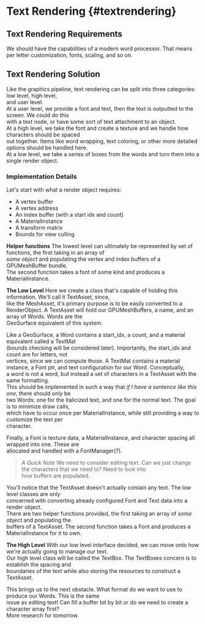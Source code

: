 # Text Rendering {#textrendering}

## Text Rendering Requirements
We should have the capabilities of a modern word processor. That means per letter customization, fonts, scaling, and so on.

## Text Rendering Solution
Like the graphics pipeline, text rendering can be split into three categories: low level, high level,  
and user level.  
At a user level, we provide a font and text, then the text is outputted to the screen. We could do this  
with a text node, or have some sort of text attachment to an object.  
At a high level, we take the font and create a texture and we handle how characters should be spaced  
out together. Items like word wrapping, text coloring, or other more detailed options should be handled here.  
At a low level, we take a series of boxes from the words and turn them into a single render object.  

### Implementation Details
Let's start with what a render object requires:
- A vertex buffer
- A vertex address
- An index buffer (with a start idx and count)
- A MaterialInstance
- A transform matrix
- Bounds for view culling

**Helper functions**
The lowest level can ultimately be represented by set of functions, the first taking in an array of  
*some object* and populating the vertex and index buffers of a GPUMeshBuffer bundle.  
The second function takes a font of some kind and produces a MaterialInstance.  

**The Low Level**
Here we create a class that's capable of holding this information. We'll call it TextAsset, since,  
like the MeshAsset, it's primary purpose is to be easily converted to a RenderObject.
A TextAsset will hold our GPUMeshBuffers, a name, and an array of Words. Words are the  
GeoSurface equivalent of this system.  

Like a GeoSurface, a Word contains a start_idx, a count, and a material equivalent called a TextMat  
(bounds checking will be considered later). Importantly, the start_idx and count are for letters, not  
vertices, since we can compute those.
A TextMat contains a material instance, a Font ptr, and text configuration for our Word. Conceptually,  
a word is not a word, but instead a set of characters in a TextAsset with the same formatting.  
This should be implemented in such a way that *if I have a sentence like this one*, there should only be  
two Words: one for the italicized text, and one for the normal text. The goal is to minimize draw calls,  
which have to occur once per MaterialInstance, while still providing a way to customize the text per  
character.

Finally, a Font is texture data, a MaterialInstance, and character spacing all wrapped into one. These are  
allocated and handled with a FontManager(?).

>*A Quick Note*
>We need to consider editing text. Can we just change the characters that we need to? Need to look into  
how buffers are populated.

You'll notice that the TextAsset doesn't actually contain any text. The low level classes are only  
concerned with converting already configured Font and Text data into a render object.  
There are two helper functions provided, the first taking an array of *some object* and populating the  
buffers of a TextAsset. The second function takes a Font and produces a MaterialInstance for it to own.

**The High Level**
With our low level interface decided, we can move onto how we're actually going to manage our text.  
Our high level class will be called the TextBox. The TextBoxes concern is to establish the spacing and  
boundaries of the text while also storing the resources to construct a TextAsset.

This brings us to the next obstacle. What format do we want to use to produce our Words. This is the same  
issue as editing text! Can fill a buffer bit by bit or do we need to create a character array first?  
More research for tomorrow.